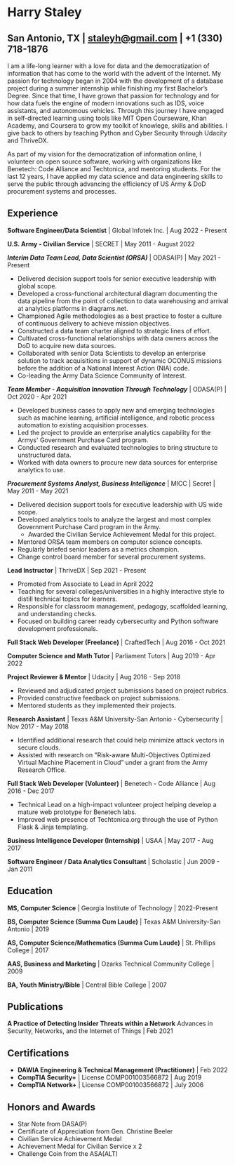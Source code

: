 Harry Staley
============

San Antonio, TX | <staleyh@gmail.com> | +1 (330) 718-1876
----------------------------------------------------------------------------------

I am a life-long learner with a love for data and the democratization of information that has come to the world with the advent of the Internet.  My passion for technology began in 2004 with the development of a database project during a summer internship while finishing my first Bachelor’s Degree.  Since that time, I have grown that passion for technology and for how data fuels the engine of modern innovations such as IDS, voice assistants, and autonomous vehicles.  Through this journey I have engaged in self-directed learning using tools like MIT Open Courseware, Khan Academy, and Coursera to grow my toolkit of knowlege, skills and abilities. I give back to others by teaching Python and Cyber Security through Udacity and ThriveDX.

As part of my vision for the democratization of information online, I volunteer on open source software, working with organizations like Benetech: Code Alliance and Techtonica, and mentoring students. For the last 12 years, I have applied my data science and data engineering skills to serve the public through advancing the efficiency of US Army & DoD procurement systems and processes.

Experience
----------

**Software Engineer/Data Scientist** | Global Infotek Inc. | Aug 2022 - Present



**U.S. Army - Civilian Service** | SECRET | May 2011 - August 2022

***Interim Data Team Lead, Data Scientist (ORSA)*** | ODASA(P) | May 2021 - Present

* Delivered decision support tools for senior executive leadership with global scope.
* Developed a cross-functional architectural diagram documenting the data pipeline from the point of collection to data warehousing and arrival at analytics platforms in diagrams.net.
* Championed Agile methodologies as a best practice to foster a culture of continuous delivery to achieve mission objectives.
* Constructed a data team charter aligned to strategic lines of effort.
* Cultivated cross-functional relationships with data owners across the DoD to acquire new data sources.
* Collaborated with senior Data Scientists to develop an enterprise solution to track acquisitions in support of dynamic OCONUS missions before the addition of a National Interest Action (NIA) code.
* Co-leading the Army Data Science Community of Interest.

***Team Member - Acquisition Innovation Through Technology*** | ODASA(P) | Oct 2020 - Apr 2021

* Developed business cases to apply new and emerging technologies such as machine learning, artificial intelligence, and robotic process automation to existing acquisition processes.
* Led the project to provide an enterprise analytics capability for the Armys' Government Purchase Card program.
* Conducted research and evaluated technologies to bring structure to unstructured data.
* Worked with data owners to procure new data sources for enterprise analytics to use.

***Procurement Systems Analyst, Business Intelligence*** | MICC |  Secret | May 2011 - May 2021

* Delivered decision support tools for executive leadership with US wide scope.
* Developed analytics tools to analyze the largest and most complex Government Purchase Card program in the Army.
  * Awarded the Civilian Service Achievement Medal for this project.
* Mentored ORSA team members on computer science concepts.
* Regularly briefed senior leaders as a metrics champion.
* Change control board member for several procurement systems.

**Lead Instructor** | ThriveDX | Sep 2021 - Present

* Promoted from Associate to Lead in April 2022
* Teaching for several colleges/universities in a highly interactive style to distill technical topics for learners.
* Responsible for classroom management, pedagogy, scaffolded learning, and understanding checks.
* Focused on building career ready cybersecurity and Python software development professionals.

**Full Stack Web Developer (Freelance)** | CraftedTech | Aug 2016 - Oct 2021

**Computer Science and Math Tutor** | Parliament Tutors | Aug 2019 - Apr 2022

**Project Reviewer & Mentor** | Udacity | Aug 2016 - Sep 2018

* Reviewed and adjudicated project submissions based on project rubrics.
* Provided constructive feedback on project submissions.
* Mentored students as they implemented their projects.

**Research Assistant** | Texas A&M University-San Antonio - Cybersecurity | Nov 2017 - May 2018

* Identified additional research that could help minimize attack vectors in secure clouds.
* Assisted with research on "Risk-aware Multi-Objectives Optimized Virtual Machine Placement in Cloud” under a grant from the Army Research Office.

**Full Stack Web Developer (Volunteer)** | Benetech - Code Alliance | Aug 2016 - Dec 2017

* Technical Lead on a high-impact volunteer project helping develop a mature web prototype for Benetech labs.
* Improved web presence of Techtonica.org through the use of Python Flask & Jinja templating.

**Business Intelligence Developer (Internship)** | USAA | May 2017 - Aug 2017

**Software Engineer / Data Analytics Consultant** | Scholastic | Jun 2009 - Jan 2011

Education
---------

**MS, Computer Science** | Georgia Institute of Technology | 2022-Present

**BS, Computer Science (Summa Cum Laude)** | Texas A&M University-San Antonio | 2019

**AS, Computer Science/Mathematics (Summa Cum Laude)** | St. Phillips College | 2017

**AAS, Business and Marketing** |  Ozarks Technical Community College | 2009

**BA, Youth Ministry/Bible** | Central Bible College | 2007

Publications
------------

 **A Practice of Detecting Insider Threats within a Network**
 Advances in Security, Networks, and the Internet of Things | Feb 2021

Certifications
--------------

* **DAWIA Engineering & Technical Management (Practitioner)** | Feb 2022
* **CompTIA Security+** | License COMP001003566872 | Aug 2019
* **CompTIA Network+** | License COMP001003566872 | July 2006

Honors and Awards
-----------------

* Star Note from DASA(P)
* Certificate of Appreciation from Gen. Christine Beeler
* Civilian Service Achievement Medal
* Achievement Medal for Civilian Service x 2
* Challenge Coin from the ASA(ALT)
